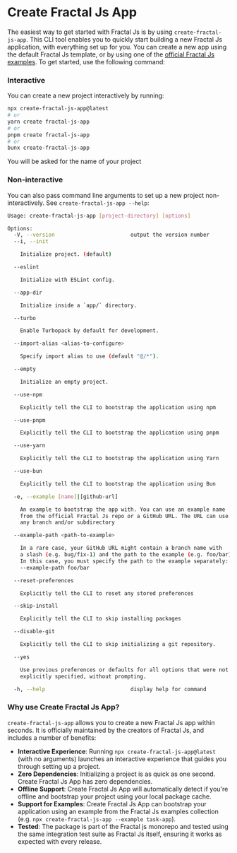 # Create Fractal Js App

The easiest way to get started with Fractal Js is by using `create-fractal-js-app`. This CLI tool enables you to quickly start building a new Fractal Js application, with everything set up for you. You can create a new app using the default Fractal Js template, or by using one of the [official Fractal Js examples](https://github.com/fractalerp/fractal-js/tree/main/examples). To get started, use the following command:

### Interactive

You can create a new project interactively by running:

```bash
npx create-fractal-js-app@latest
# or
yarn create fractal-js-app
# or
pnpm create fractal-js-app
# or
bunx create-fractal-js-app
```

You will be asked for the name of your project

### Non-interactive

You can also pass command line arguments to set up a new project
non-interactively. See `create-fractal-js-app --help`:

```bash
Usage: create-fractal-js-app [project-directory] [options]

Options:
  -V, --version                        output the version number
  --i, --init

    Initialize project. (default)

  --eslint

    Initialize with ESLint config.

  --app-dir

    Initialize inside a `app/` directory.

  --turbo

    Enable Turbopack by default for development.

  --import-alias <alias-to-configure>

    Specify import alias to use (default "@/*").

  --empty

    Initialize an empty project.

  --use-npm

    Explicitly tell the CLI to bootstrap the application using npm

  --use-pnpm

    Explicitly tell the CLI to bootstrap the application using pnpm

  --use-yarn

    Explicitly tell the CLI to bootstrap the application using Yarn

  --use-bun

    Explicitly tell the CLI to bootstrap the application using Bun

  -e, --example [name]|[github-url]

    An example to bootstrap the app with. You can use an example name
    from the official Fractal Js repo or a GitHub URL. The URL can use
    any branch and/or subdirectory

  --example-path <path-to-example>

    In a rare case, your GitHub URL might contain a branch name with
    a slash (e.g. bug/fix-1) and the path to the example (e.g. foo/bar).
    In this case, you must specify the path to the example separately:
    --example-path foo/bar

  --reset-preferences

    Explicitly tell the CLI to reset any stored preferences

  --skip-install

    Explicitly tell the CLI to skip installing packages

  --disable-git

    Explicitly tell the CLI to skip initializing a git repository.

  --yes

    Use previous preferences or defaults for all options that were not
    explicitly specified, without prompting.

  -h, --help                           display help for command
```

### Why use Create Fractal Js App?

`create-fractal-js-app` allows you to create a new Fractal Js app within seconds. It is officially maintained by the creators of Fractal Js, and includes a number of benefits:

- **Interactive Experience**: Running `npx create-fractal-js-app@latest` (with no arguments) launches an interactive experience that guides you through setting up a project.
- **Zero Dependencies**: Initializing a project is as quick as one second. Create Fractal Js App has zero dependencies.
- **Offline Support**: Create Fractal Js App will automatically detect if you're offline and bootstrap your project using your local package cache.
- **Support for Examples**: Create Fractal Js App can bootstrap your application using an example from the Fractal Js examples collection (e.g. `npx create-fractal-js-app --example task-app`).
- **Tested**: The package is part of the Fractal js monorepo and tested using the same integration test suite as Fractal Js itself, ensuring it works as expected with every release.
